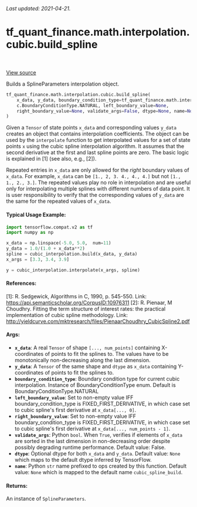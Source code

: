 <!--
This file is generated by a tool. Do not edit directly.
For open-source contributions the docs will be updated automatically.
-->

*Last updated: 2021-04-21.*

<div itemscope itemtype="http://developers.google.com/ReferenceObject">
<meta itemprop="name" content="tf_quant_finance.math.interpolation.cubic.build_spline" />
<meta itemprop="path" content="Stable" />
</div>

# tf_quant_finance.math.interpolation.cubic.build_spline

<!-- Insert buttons and diff -->

<table class="tfo-notebook-buttons tfo-api" align="left">
</table>

<a target="_blank" href="https://github.com/google/tf-quant-finance/blob/master/tf_quant_finance/math/interpolation/cubic/cubic_interpolation.py">View source</a>



Builds a SplineParameters interpolation object.

```python
tf_quant_finance.math.interpolation.cubic.build_spline(
    x_data, y_data, boundary_condition_type=tf_quant_finance.math.interpolation.cubi
    c.BoundaryConditionType.NATURAL, left_boundary_value=None,
    right_boundary_value=None, validate_args=False, dtype=None, name=None
)
```



<!-- Placeholder for "Used in" -->

Given a `Tensor` of state points `x_data` and corresponding values `y_data`
creates an object that contains interpolation coefficients. The object can be
used by the `interpolate` function to get interpolated values for a set of
state points `x` using the cubic spline interpolation algorithm.
It assumes that the second derivative at the first and last spline points
are zero. The basic logic is explained in [1] (see also, e.g., [2]).

Repeated entries in `x_data` are only allowed for the *right* boundary values
of `x_data`.
For example, `x_data` can be `[1., 2, 3. 4., 4., 4.]` but not
`[1., 1., 2., 3.]`. The repeated values play no role in interpolation and are
useful only for interpolating multiple splines with different numbers of data
point. It is user responsibility to verify that the corresponding
values of `y_data` are the same for the repeated values of `x_data`.

#### Typical Usage Example:



```python
import tensorflow.compat.v2 as tf
import numpy as np

x_data = np.linspace(-5.0, 5.0,  num=11)
y_data = 1.0/(1.0 + x_data**2)
spline = cubic_interpolation.build(x_data, y_data)
x_args = [3.3, 3.4, 3.9]

y = cubic_interpolation.interpolate(x_args, spline)
```

#### References:
[1]: R. Sedgewick, Algorithms in C, 1990, p. 545-550.
  Link: https://api.semanticscholar.org/CorpusID:10976311
[2]: R. Pienaar, M Choudhry. Fitting the term structure of interest rates:
  the practical implementation of cubic spline methodology.
  Link:
  http://yieldcurve.com/mktresearch/files/PienaarChoudhry_CubicSpline2.pdf

#### Args:


* <b>`x_data`</b>: A real `Tensor` of shape `[..., num_points]` containing
  X-coordinates of points to fit the splines to. The values have to be
  monotonically non-decreasing along the last dimension.
* <b>`y_data`</b>: A `Tensor` of the same shape and `dtype` as `x_data` containing
  Y-coordinates of points to fit the splines to.
* <b>`boundary_condition_type`</b>: Boundary condition type for current cubic
  interpolation. Instance of BoundaryConditionType enum. Default is
  BoundaryConditionType.NATURAL
* <b>`left_boundary_value`</b>: Set to non-empty value IFF boundary_condition_type is
  FIXED_FIRST_DERIVATIVE, in which case set to cubic spline's first
  derivative at `x_data[..., 0]`.
* <b>`right_boundary_value`</b>: Set to non-empty value IFF boundary_condition_type is
  FIXED_FIRST_DERIVATIVE, in which case set to cubic spline's first
  derivative at `x_data[..., num_points - 1]`.
* <b>`validate_args`</b>: Python `bool`. When `True`, verifies if elements of `x_data`
  are sorted in the last dimension in non-decreasing order despite possibly
  degrading runtime performance.
  Default value: False.
* <b>`dtype`</b>: Optional dtype for both `x_data` and `y_data`.
  Default value: `None` which maps to the default dtype inferred by
    TensorFlow.
* <b>`name`</b>: Python `str` name prefixed to ops created by this function.
  Default value: `None` which is mapped to the default name
    `cubic_spline_build`.


#### Returns:

An instance of `SplineParameters`.
